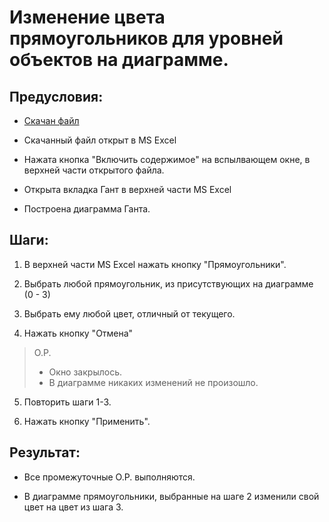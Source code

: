 # Изменение цвета прямоугольников для уровней объектов на диаграмме.

## Предусловия:

- [Скачан файл](https://disk.yandex.ru/d/IXRviK5MR12Kuw)

- Скачанный файл открыт в MS Excel

- Нажата кнопка "Включить содержимое" на вспылвающем окне, в верхней части открытого файла.

- Открыта вкладка Гант в верхней части MS Excel

- Построена диаграмма Ганта.

## Шаги:

1. В верхней части MS Excel нажать кнопку "Прямоугольники".

2. Выбрать любой прямоугольник, из присутствующих на диаграмме (0 - 3)

3. Выбрать ему любой цвет, отличный от текущего.

4. Нажать кнопку "Отмена"

> О.Р.
> 
> - Окно закрылось.
> - В диаграмме никаких изменений не произошло.

5. Повторить шаги 1-3.

6. Нажать кнопку "Применить".

## Результат:

- Все промежуточные О.Р. выполняются.

- В диаграмме прямоугольники, выбранные на шаге 2 изменили свой цвет на цвет из шага 3.
